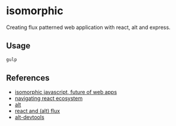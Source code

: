 # isomorphic
Creating flux patterned web application with react, alt and express.

## Usage
```bash
gulp
```

## References
* [isomorphic javascript, future of web apps](http://nerds.airbnb.com/isomorphic-javascript-future-web-apps/)
* [navigating react ecosystem](http://www.toptal.com/react/navigating-the-react-ecosystem)
* [alt](http://alt.js.org/guide/)
* [react and (alt) flux](http://survivejs.com/webpack_react/react_and_flux/)
* [alt-devtools](https://github.com/goatslacker/alt-devtool)